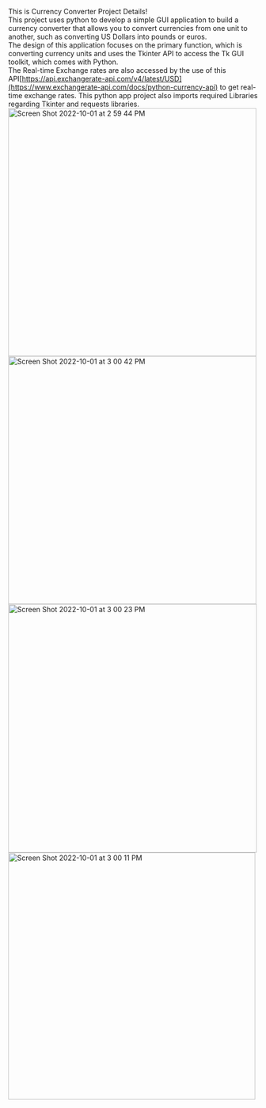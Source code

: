 This is Currency Converter Project Details! <br>
This project uses python to develop a simple GUI application to build a currency converter that allows you to convert currencies from one unit to another, such as converting US Dollars into pounds or euros.
<br>
The design of this application focuses on the primary function, which is converting currency units and uses the Tkinter API to access the Tk GUI toolkit, which comes with Python.
<br>
The Real-time Exchange rates are also accessed by the use of this API[https://api.exchangerate-api.com/v4/latest/USD](https://www.exchangerate-api.com/docs/python-currency-api) to get real-time exchange rates. This python app project also imports required Libraries regarding Tkinter and requests libraries. 
<br>
<img width="501" alt="Screen Shot 2022-10-01 at 2 59 44 PM" src="https://user-images.githubusercontent.com/25315617/193424502-daebb116-095c-4809-bf3b-a2055772d312.png">
<img width="501" alt="Screen Shot 2022-10-01 at 3 00 42 PM" src="https://user-images.githubusercontent.com/25315617/193424498-b08aff2d-19a2-4d08-b7a0-be60743647de.png">
<img width="502" alt="Screen Shot 2022-10-01 at 3 00 23 PM" src="https://user-images.githubusercontent.com/25315617/193424499-cb725dc3-cbe5-45ab-a17a-c6e9bf182e7f.png">
<img width="499" alt="Screen Shot 2022-10-01 at 3 00 11 PM" src="https://user-images.githubusercontent.com/25315617/193424501-84f15d9c-408b-42c7-9952-5fb18f0cb181.png">

